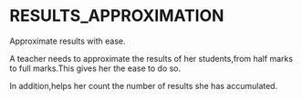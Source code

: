 # RESULTS_APPROXIMATION
Approximate results with ease.

A teacher needs to approximate the results of her students,from half marks to full marks.This gives her the ease to do so.

In addition,helps her count the number of results she has accumulated.
